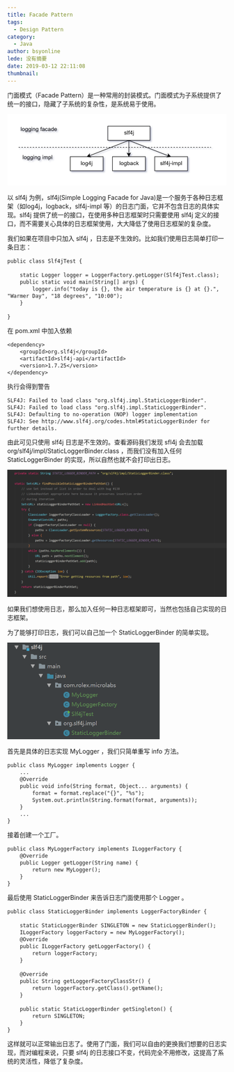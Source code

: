 ```yaml
---
title: Facade Pattern
tags:
  - Design Pattern
category:
  - Java
author: bsyonline
lede: 没有摘要
date: 2019-03-12 22:11:08
thumbnail:
---
```




门面模式（Facade Pattern）是一种常用的封装模式。门面模式为子系统提供了统一的接口，隐藏了子系统的复杂性，是系统易于使用。

![1552403113798](https://raw.githubusercontent.com/bsyonline/pic/master/20190312/1552403341010.png)

以 slf4j 为例，slf4j(Simple Logging Facade for Java)是一个服务于各种日志框架（如log4j，logback，slf4j-impl 等）的日志门面，它并不包含日志的具体实现。slf4j 提供了统一的接口，在使用多种日志框架时只需要使用 slf4j 定义的接口，而不需要关心具体的日志框架使用，大大降低了使用日志框架的复杂度。

我们如果在项目中只加入 slf4j ，日志是不生效的。比如我们使用日志简单打印一条日志：

```
public class Slf4jTest {

    static Logger logger = LoggerFactory.getLogger(Slf4jTest.class);
    public static void main(String[] args) {
        logger.info("today is {}, the air temperature is {} at {}.", "Warmer Day", "18 degrees", "10:00");
    }
    
}
```

在 pom.xml 中加入依赖

```
<dependency>
    <groupId>org.slf4j</groupId>
    <artifactId>slf4j-api</artifactId>
    <version>1.7.25</version>
</dependency>
```

执行会得到警告

```
SLF4J: Failed to load class "org.slf4j.impl.StaticLoggerBinder".
SLF4J: Failed to load class "org.slf4j.impl.StaticLoggerBinder".
SLF4J: Defaulting to no-operation (NOP) logger implementation
SLF4J: See http://www.slf4j.org/codes.html#StaticLoggerBinder for further details.
```

由此可见只使用 slf4j 日志是不生效的。查看源码我们发现 sfl4j 会去加载 org/slf4j/impl/StaticLoggerBinder.class ，而我们没有加入任何 StaticLoggerBinder 的实现，所以自然也就不会打印出日志。

<img src="https://raw.githubusercontent.com/bsyonline/pic/master/20190312/1552747908647.png"/>

如果我们想使用日志，那么加入任何一种日志框架即可，当然也包括自己实现的日志框架。

为了能够打印日志，我们可以自己加一个 StaticLoggerBinder 的简单实现。

<img src="https://raw.githubusercontent.com/bsyonline/pic/master/20190312/1552748321761.png"  style="width:350px" >

首先是具体的日志实现 MyLogger ，我们只简单重写 info 方法。

```
public class MyLogger implements Logger {
	...
	@Override
    public void info(String format, Object... arguments) {
        format = format.replace("{}", "%s");
        System.out.println(String.format(format, arguments));
    }
    ...
}
```

接着创建一个工厂。

```
public class MyLoggerFactory implements ILoggerFactory {
    @Override
    public Logger getLogger(String name) {
        return new MyLogger();
    }
}
```

最后使用 StaticLoggerBinder 来告诉日志门面使用那个 Logger 。

```
public class StaticLoggerBinder implements LoggerFactoryBinder {

    static StaticLoggerBinder SINGLETON = new StaticLoggerBinder();
    ILoggerFactory loggerFactory = new MyLoggerFactory();
    @Override
    public ILoggerFactory getLoggerFactory() {
        return loggerFactory;
    }

    @Override
    public String getLoggerFactoryClassStr() {
        return loggerFactory.getClass().getName();
    }

    public static StaticLoggerBinder getSingleton() {
        return SINGLETON;
    }
}
```

这样就可以正常输出日志了。使用了门面，我们可以自由的更换我们想要的日志实现，而对编程来说，只要 slf4j 的日志接口不变，代码完全不用修改，这提高了系统的灵活性，降低了复杂度。